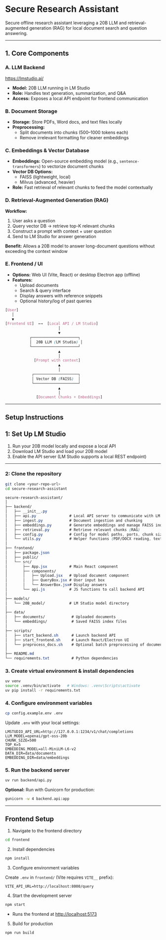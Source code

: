 # Secure Research Assistant

Secure offline research assistant leveraging a 20B LLM and retrieval-augmented generation (RAG) for local document search and question answering.

---

## 1. Core Components

### A. LLM Backend 
https://lmstudio.ai/
- **Model:** 20B LLM running in LM Studio  
- **Role:** Handles text generation, summarization, and Q&A  
- **Access:** Exposes a local API endpoint for frontend communication  

### B. Document Storage
- **Storage:** Store PDFs, Word docs, and text files locally  
- **Preprocessing:**  
  - Split documents into chunks (500–1000 tokens each)  
  - Remove irrelevant formatting for cleaner embeddings  

### C. Embeddings & Vector Database
- **Embeddings:** Open-source embedding model (e.g., `sentence-transformers`) to vectorize document chunks  
- **Vector DB Options:**  
  - FAISS (lightweight, local)  
  - Milvus (advanced, heavier)  
- **Role:** Fast retrieval of relevant chunks to feed the model contextually  

### D. Retrieval-Augmented Generation (RAG)
**Workflow:**
1. User asks a question  
2. Query vector DB → retrieve top-K relevant chunks  
3. Construct a prompt with context + user question  
4. Send to LM Studio for answer generation  

**Benefit:** Allows a 20B model to answer long-document questions without exceeding the context window  

### E. Frontend / UI
- **Options:** Web UI (Vite, React) or desktop Electron app (offline)  
- **Features:**  
  - Upload documents  
  - Search & query interface  
  - Display answers with reference snippets  
  - Optional history/log of past queries  

```scss
[User] 
   │
   ▼
[Frontend UI]  ←→  [Local API / LM Studio]
                        │
                        ▼
           ┌─────────────────────┐
           │  20B LLM (LM Studio) │
           └─────────────────────┘
                        ▲
                        │
             [Prompt with context]
                        ▲
                        │
            ┌────────────────────┐
            │ Vector DB (FAISS)  │
            └────────────────────┘
                        ▲
                        │
              [Document Chunks + Embeddings]

```
---

## Setup Instructions

## 1: Set Up LM Studio
1. Run your 20B model locally and expose a local API  
2. Download LM Studio and load your 20B model  
3. Enable the API server (LM Studio supports a local REST endpoint)  

---

### 2: Clone the repository
```bash
git clone <your-repo-url>
cd secure-research-assistant
````
```scss
secure-research-assistant/
│
├── backend/
│   ├── __init__.py
│   ├── api.py               # Local API server to communicate with LM Studio
│   ├── ingest.py            # Document ingestion and chunking
│   ├── embeddings.py        # Generate embeddings and manage FAISS index
│   ├── retrieval.py         # Retrieve relevant chunks (RAG)
│   ├── config.py            # Config for model paths, ports, chunk sizes
│   └── utils.py             # Helper functions (PDF/DOCX reading, text cleaning)
│
├── frontend/
│   ├── package.json
│   ├── public/
│   └── src/
│       ├── App.jsx          # Main React component
│       ├── components/
│       │   ├── Upload.jsx   # Upload document component
│       │   ├── QueryBox.jsx # User input box
│       │   └── AnswerBox.jsx# Display answers
│       └── api.js           # JS functions to call backend API
│
├── models/
│   └── 20B_model/           # LM Studio model directory
│
├── data/
│   ├── documents/            # Uploaded documents
│   └── embeddings/           # Saved FAISS index files
│
├── scripts/
│   ├── start_backend.sh      # Launch backend API
│   ├── start_frontend.sh     # Launch React/Electron UI
│   └── preprocess_docs.sh    # Optional batch preprocessing of documents
│
├── README.md
└── requirements.txt          # Python dependencies

```
### 3. Create virtual environment & install dependencies

```bash
uv venv
source .venv/bin/activate   # Windows: .venv\Scripts\activate
uv pip install -r requirements.txt
```

### 4. Configure environment variables

```bash
cp config.example.env .env
```

Update `.env` with your local settings:

```env
LMSTUDIO_API_URL=http://127.0.0.1:1234/v1/chat/completions
LLM_MODEL=openai/gpt-oss-20b
CHUNK_SIZE=500
TOP_K=5
EMBEDDING_MODEL=all-MiniLM-L6-v2
DATA_DIR=data/documents
EMBEDDING_DIR=data/embeddings
```

### 5. Run the backend server

```bash
uv run backend/api.py
```

**Optional:** Run with Gunicorn for production:

```bash
gunicorn -w 4 backend.api:app
```

---

## Frontend Setup

1. Navigate to the frontend directory

```bash
cd frontend
```

2. Install dependencies

```bash
npm install
```

3. Configure environment variables

Create `.env` in `frontend/` (Vite requires `VITE__` prefix):

```env
VITE_API_URL=http://localhost:8000/query
```

4. Start the development server

```bash
npm start
```

* Runs the frontend at [http://localhost:5173](http://localhost:5173)

5. Build for production

```bash
npm run build
```
